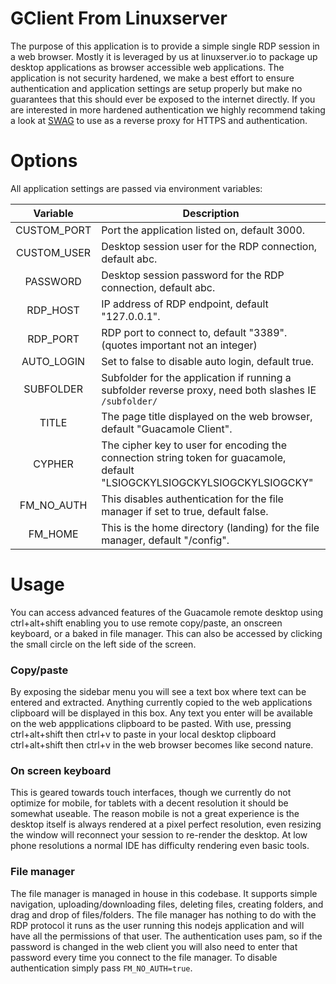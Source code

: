 # GClient From Linuxserver

The purpose of this application is to provide a simple single RDP session in a web browser. Mostly it is leveraged by us at linuxserver.io to package up desktop applications as browser accessible web applications.
The application is not security hardened, we make a best effort to ensure authentication and application settings are setup properly but make no guarantees that this should ever be exposed to the internet directly. If you are interested in more hardened authentication we highly recommend taking a look at [SWAG](https://github.com/linuxserver/docker-swag) to use as a reverse proxy for HTTPS and authentication.

# Options

All application settings are passed via environment variables:

| Variable | Description |
| :----: | --- |
| CUSTOM_PORT | Port the application listed on, default 3000. |
| CUSTOM_USER | Desktop session user for the RDP connection, default abc. |
| PASSWORD | Desktop session password for the RDP connection, default abc. |
| RDP_HOST | IP address of RDP endpoint, default "127.0.0.1". |
| RDP_PORT | RDP port to connect to, default "3389".(quotes important not an integer) |
| AUTO_LOGIN | Set to false to disable auto login, default true. |
| SUBFOLDER | Subfolder for the application if running a subfolder reverse proxy, need both slashes IE `/subfolder/` |
| TITLE | The page title displayed on the web browser, default "Guacamole Client". |
| CYPHER | The cipher key to user for encoding the connection string token for guacamole, default "LSIOGCKYLSIOGCKYLSIOGCKYLSIOGCKY" |
| FM_NO_AUTH | This disables authentication for the file manager if set to true, default false. |
| FM_HOME | This is the home directory (landing) for the file manager, default "/config". |

# Usage

You can access advanced features of the Guacamole remote desktop using ctrl+alt+shift enabling you to use remote copy/paste, an onscreen keyboard, or a baked in file manager. This can also be accessed by clicking the small circle on the left side of the screen.

### Copy/paste

By exposing the sidebar menu you will see a text box where text can be entered and extracted. Anything currently copied to the web applications clipboard will be displayed in this box. Any text you enter will be available on the web appplications clipboard to be pasted. With use, pressing ctrl+alt+shift then ctrl+v to paste in your local desktop clipboard ctrl+alt+shift then ctrl+v in the web browser becomes like second nature. 

### On screen keyboard

This is geared towards touch interfaces, though we currently do not optimize for mobile, for tablets with a decent resolution it should be somewhat useable. The reason mobile is not a great experience is the desktop itself is always rendered at a pixel perfect resolution, even resizing the window will reconnect your session to re-render the desktop. At low phone resolutions a normal IDE has difficulty rendering even basic tools.

### File manager

The file manager is managed in house in this codebase. It supports simple navigation, uploading/downloading files, deleting files, creating folders, and drag and drop of files/folders.
The file manager has nothing to do with the RDP protocol it runs as the user running this nodejs application and will have all the permissions of that user. 
The authentication uses pam, so if the password is changed in the web client you will also need to enter that password every time you connect to the file manager. To disable authentication simply pass `FM_NO_AUTH=true`.
